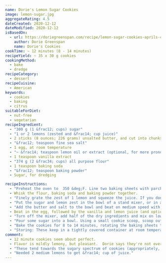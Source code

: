 ```yaml
---
name: Dorie's Lemon Sugar Cookies
image: lemon-sugar.jpg
aggregateRating: 4.5
dateCreated: 2020-12-12
dateModified: 2020-12-12
isBasedOn:
  - url: https://doriegreenspan.com/recipe/lemon-sugar-cookies-aprils-cookiesandkindness-recipe/
    author: Dorie Greenspan
    name: Dorie's Cookies
cookTime: ~ 12 minutes (8 - 14 minutes)
recipeYield: ~ 35 x 30 g cookies
cookingMethod:
  - bake
  - dredge
recipeCategory:
  - dessert
recipeCuisine:
  - American
keywords:
  - cookies
  - baking
  - citrus
suitableForDiet:
  - nut-free
  - vegetarian
recipeIngredient:
  - "300 g (1 &frac12; cups) sugar"
  - "1 or 2 lemons (zested and &frac14; cup juice)"
  - 2 sticks (8 ounces; 226 grams) unsalted butter, and cut into chunks, at room temperature
  - "&frac12; teaspoon fine sea salt"
  - 1 egg, at room temperature
  - "~ &frac14; teaspoon lemon oil or extract (optional, for more pronounced lemony flavor)"
  - 1 teaspoon vanilla extract
  - "374 g (2 &frac34; cups) all purpose flour"
  - 1 teaspoon baking soda
  - "&frac12; teaspoon baking powder"
  - Sugar, for dredging

recipeInstructions:
  - "Preheat the oven to  350 &deg;F. Line two baking sheets with parchment paper or silicone baking mats."
  - Whisk the flour, baking soda and baking powder together.
  - "Finely grate the zest of 1 lemon and squeeze the juice. If you don’t have &frac14; cup, squeeze the juice from the second lemon."
  - "Put the sugar and lemon zest in the bowl of a stand mixer, or in a large bowl in which you can use a hand mixer. Using your fingertips, mash and rub the ingredients together until the sugar is moist and fragrant."
  - "Add the butter and salt to the bowl and beat on medium speed with paddle attachment until the mixture is smooth, about 2 minutes."
  - Beat in the egg, followed by the vanilla and lemon juice (and optional extract).
  - "Turn off the mixer, add half of the dry ingredients and mix on low speed until they’re almost incorporated. Scrape down the sides and bottom of the bowl, add the rest of the flour and beat on low speed until the dough comes away from the sides of the bowl."
  - "Pour some sugar into a bowl. Using a small cookie scoop, scoop out level portions of dough or use a teaspoon to get rounded spoonfuls (30 g for medium cookies, 40 g for medium-large). Roll each portion into a ball between your palms, drop into the sugar, roll it around to coat and place on the baking sheets. These cookies spread dramatically, so make sure to leave about 2 inches between them."
  - "Bake the cookies for 8 to 14 minutes, rotating the baking sheets top to bot- tom and front to back at the midway mark. If you bake them for 8 to 10 minutes, you’ll get pale cookies that will be chewy; bake them for 12 to 14 minutes, until they’re barely golden around the edges (the bottoms will be lightly browned), and you’ll get cookies that are chewy in the center and crisp around the edges. The cookies will be crackle-topped and too soft to lift from the baking sheets. Transfer the baking sheets to racks and let the cookies cool completely before you move them. Repeat with the remaining dough, always using cool baking sheets."
  - "Storing: These keep in a tightly covered container at room temperature for up to 5 days. Packed airtight, they’ll be good for up to 2 months in the freezer."
comment:
  - 12 minute cookies seem about perfect.
  - Flavor is mildly lemony, but pleasant.  Dorie says they're not overpowering, and she's right.  Might consider adding the lemon oil/extract and/or adding the zest of the second lemon.
  - "These tend towards the sugary spectrum of cookies (appropriately, since they're sugar cookies, and much more than [Jocelyn Delk Adams's lemon tea cakes](/recipes/lemon-tea-cakes/)).  They're good even without dredging in sugar, and are a bit too much when rolled in coarse Whole Foods cane sugar (or presumably turbinado or other coarse sugars).  Normal fine granulated sugar seems best if rolling in sugar before baking."
  - "Needed 2 medium lemons to get &frac14; cup of juice."
---
```

